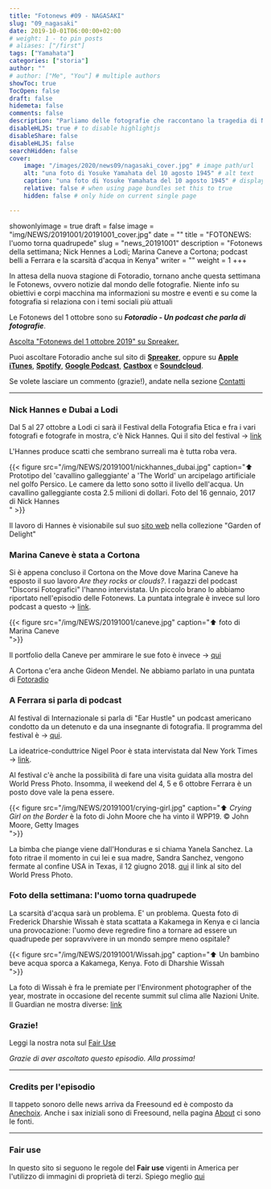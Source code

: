 ```yaml
---
title: "Fotonews #09 - NAGASAKI"
slug: "09_nagasaki"
date: 2019-10-01T06:00:00+02:00
# weight: 1 - to pin posts
# aliases: ["/first"]
tags: ["Yamahata"]
categories: ["storia"]
author: ""
# author: ["Me", "You"] # multiple authors
showToc: true
TocOpen: false
draft: false
hidemeta: false
comments: false
description: "Parliamo delle fotografie che raccontano la tragedia di Nagasaki"
disableHLJS: true # to disable highlightjs
disableShare: false
disableHLJS: false
searchHidden: false
cover:
    image: "/images/2020/news09/nagasaki_cover.jpg" # image path/url
    alt: "una foto di Yosuke Yamahata del 10 agosto 1945" # alt text
    caption: "una foto di Yosuke Yamahata del 10 agosto 1945" # display caption under cover
    relative: false # when using page bundles set this to true
    hidden: false # only hide on current single page

---
```


showonlyimage = true
draft = false
image = "img/NEWS/20191001/20191001_cover.jpg"
date = ""
title = "FOTONEWS: l'uomo torna quadrupede"
slug = "news_20191001"
description = "Fotonews della settimana; Nick Hennes a Lodi; Marina Caneve a Cortona; podcast belli a Ferrara e la scarsità d'acqua in Kenya"
writer = ""
weight = 1
+++

In attesa della nuova stagione di Fotoradio, tornano anche questa settimana le Fotonews, ovvero notizie dal mondo delle fotografie. Niente info su obiettivi e corpi macchina ma informazioni su mostre e eventi e su come la fotografia si relaziona con i temi sociali più attuali
<!--more-->

Le Fotonews del 1 ottobre sono su **_Fotoradio - Un podcast che parla di fotografie_**.

<a class="spreaker-player" href="https://www.spreaker.com/episode/19279310" data-resource="episode_id=19279310" data-width="100%" data-height="200px" data-theme="light" data-playlist="false" data-playlist-continuous="false" data-autoplay="false" data-live-autoplay="false" data-chapters-image="true" data-episode-image-position="right" data-hide-logo="false" data-hide-likes="false" data-hide-comments="false" data-hide-sharing="false" data-hide-download="true">Ascolta "Fotonews del 1 ottobre 2019" su Spreaker.</a>

Puoi ascoltare Fotoradio anche sul sito di <a href="https://www.spreaker.com/show/fotoradio-un-podcast-sulle-fotografie">**Spreaker**</a>, oppure su <a target="blank" href="https://podcasts.apple.com/it/podcast/fotoradio-un-podcast-sulle-fotografie/id1473090985">**Apple iTunes**</a>, <a target="blank" href="https://open.spotify.com/show/3dzBBFOJD2gaz2pRdhlzYh">**Spotify**</a>, <a target="blank" href="https://www.google.com/podcasts?feed=aHR0cHM6Ly93d3cuc3ByZWFrZXIuY29tL3Nob3cvMzYwNzI4OS9lcGlzb2Rlcy9mZWVk">**Google Podcast**</a>, <a target="blank" href="https://castbox.fm/channel/Fotoradio-un-podcast-sulle-fotografie-id2203635?country=it">**Castbox**</a> e <a target="blank" href="https://soundcloud.com/user-153455998">**Soundcloud**</a>.

Se volete lasciare un commento (grazie!), andate nella sezione <a href="/contact/">Contatti</a>

- - -

### Nick Hannes e Dubai a Lodi

Dal 5 al 27 ottobre a Lodi ci sarà il Festival della Fotografia Etica e fra i vari fotografi e fotografe in mostra, c'è Nick Hannes. Qui il sito del festival -> <a target="blank" href="https://www.festivaldellafotografiaetica.it/">link</a>

L'Hannes produce scatti che sembrano surreali ma è tutta roba vera.

{{< figure src="/img/NEWS/20191001/nickhannes_dubai.jpg" caption="⬆︎ Prototipo del 'cavallino galleggiante' a 'The World' un arcipelago artificiale nel golfo Persico. Le camere da letto sono sotto il livello dell'acqua. Un cavallino galleggiante costa 2.5 milioni di dollari. Foto del 16 gennaio, 2017 di Nick Hannes<br>" >}}

Il lavoro di Hannes è visionabile sul suo <a target="blank" href="https://www.nickhannes.be/garden-of-delight.html">sito web</a> nella collezione "Garden of Delight"


### Marina Caneve è stata a Cortona

Si è appena concluso il Cortona on the Move dove Marina Caneve ha esposto il suo lavoro _Are they rocks or clouds?_.
I ragazzi del podcast "Discorsi Fotografici" l'hanno intervistata. Un piccolo brano lo abbiamo riportato nell'episodio delle Fotonews. La puntata integrale è invece sul loro podcast a questo -> <a target="blank" href="https://www.spreaker.com/episode/18896235">link</a>.

{{< figure src="/img/NEWS/20191001/caneve.jpg" caption="⬆︎ foto di Marina Caneve<br> ">}}

Il portfolio della Caneve per ammirare le sue foto è invece -> <a targer="blank" href="http://www.marinacaneve.com/portfolio/are-they-rocks-or-clouds/">qui</a>

A Cortona c'era anche Gideon Mendel. Ne abbiamo parlato in una puntata di <a target="blank" href="https://www.spreaker.com/episode/18719581">Fotoradio</a>


### A Ferrara si parla di podcast

Al festival di Internazionale si parla di "Ear Hustle" un podcast americano condotto da un detenuto e da una insegnante di fotografia. Il programma del festival è -> <a target="blank" href="https://www.internazionale.it/festival/programma/2019">qui</a>.

La ideatrice-conduttrice Nigel Poor è stata intervistata dal New York Times -> <a target="blank" href="https://www.nytimes.com/2017/10/25/magazine/nigel-poor-tells-stories-from-inside-prison.html">link</a>.

Al festival c'è anche la possibilità di fare una visita guidata alla mostra del World Press Photo. Insomma, il weekend del 4, 5 e 6 ottobre Ferrara è un posto dove vale la pena essere.

{{< figure src="/img/NEWS/20191001/crying-girl.jpg" caption="⬆︎ _Crying Girl on the Border_ è la foto di John Moore che ha vinto il WPP19. © John Moore, Getty Images <br> ">}}


La bimba che piange viene dall'Honduras e si chiama Yanela Sanchez. La foto ritrae il momento in cui lei e sua madre, Sandra Sanchez, vengono fermate al confine USA in Texas, il 12 giugno 2018. <a target="blank" href="https://www.worldpressphoto.org/collection/photocontest/winners/2019">qui</a> il link al sito del World Press Photo.


### Foto della settimana: l'uomo torna quadrupede

La scarsità d'acqua sarà un problema. E' un problema.
Questa foto di Frederick Dharshie Wissah è stata scattata a Kakamega in Kenya e ci lancia una provocazione: l'uomo deve regredire fino a tornare ad essere un quadrupede per sopravvivere in un mondo sempre meno ospitale?

{{< figure src="/img/NEWS/20191001/Wissah.jpg" caption="⬆︎ Un bambino beve acqua sporca a Kakamega, Kenya. Foto di Dharshie Wissah<br> ">}}

La foto di Wissah è fra le premiate per l'Environment photographer of the year, mostrate in occasione del recente summit sul clima alle Nazioni Unite. Il Guardian ne mostra diverse: <a target="blank" href="https://www.theguardian.com/environment/gallery/2019/sep/25/environmental-photographer-of-the-year-2019-winners-in-pictures">link</a>


### Grazie!

Leggi la nostra nota sul <a target="blank" href="/static_page/fair_use/">Fair Use</a>

_Grazie di aver ascoltato questo episodio. Alla prossima!_


<!--
- - -
### Bonus Track

Torniamo all'episodio di oggi sul campo di accoglienza di Samos con questa bonus track.
Nicolò Govoni, uno dei fondatori di Still I Rise, racconta in un Tedx, del senso del volontariato e dell'approccio della sua ong verso i bambini del campo di Samos.
Un estratto della clip è in coda all'episodio. Qui la versione integrale del video.

{{< yt 7UKsgk0Ose0 >}}


<br>
-->

<!--
- - -

### Citazioni


- Fabrizio Gatti, con le immagini di Massimo Sestini, _Dimmi dove sei_, National Geographic Italia, giugno 2019

Le voci fuori campo sono tratte dal trailer del documentario di National Geographic Channel diretto da Jesús Garcés Lambert andato in onda il 20 giugno 2019 su Sky e poi boh.
-->

<!--
- - -
### Errata corrige

Nella prima versione dell'episodio, avevo previsto di chiudere con una clip di Nicolò Govoni che racconta il centro creato da Still I Rise alle porte del campo di Samos.
Poi invece ho preferito inserire la clip dal Tedx dove si parla di volontariato che mi pare più interessante. Quindi non torna il mio discorso in chiusura di puntata. Mi spiace
-->

<!--
- - -

### Altri link

- La puntata di **Be My Diary** di Rossella Pivanti citata nell'episodio è ascoltabile a questo (<a target="blank" href="https://www.spreaker.com/user/bemydiary/bmd-s02e10-finito">link</a>)

-->

- - -

### Credits per l'episodio

Il tappeto sonoro delle news arriva da Freesound ed è composto da <a target="blank" href="https://freesound.org/people/anechoix/">Anechoix</a>.
Anche i sax iniziali sono di Freesound, nella pagina <a href="/about/">About</a> ci sono le fonti.

- - -



### Fair use

In questo sito si seguono le regole del **Fair use** vigenti in America per l'utilizzo di immagini di proprietà di terzi. Spiego meglio <a href="/static_page/fair_use/">qui</a>
